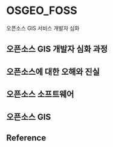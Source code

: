 # OSGEO_FOSS
오픈소스 GIS 서비스 개발자 심화


## 오픈소스 GIS 개발자 심화 과정

## 오픈소스에 대한 오해와 진실

## 오픈소스 소프트웨어

## 오픈소스 GIS

## Reference
